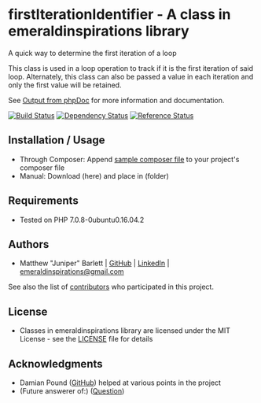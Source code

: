 firstIterationIdentifier - A class in emeraldinspirations library
========================================

A quick way to determine the first iteration of a loop

This class is used in a loop operation to track if it is the first iteration 
of said loop.  Alternately, this class can also be passed a value in each
iteration and only the first value will be retained.

See [Output from phpDoc](https://github.com/emeraldinspirations/lib-firstIterationIdentifier/blob/master/phpDoc/index.html) for more information and documentation.

[![Build Status](https://travis-ci.org/composer/composer.svg?branch=master)](https://travis-ci.org/composer/composer)
[![Dependency Status](https://www.versioneye.com/php/composer:composer/dev-master/badge.svg)](https://www.versioneye.com/php/composer:composer/dev-master)
[![Reference Status](https://www.versioneye.com/php/composer:composer/reference_badge.svg?style=flat)](https://www.versioneye.com/php/composer:composer/references)

Installation / Usage
--------------------

- Through Composer: Append [sample composer file]() to your project's composer file
- Manual: Download (here) and place in (folder)

Requirements
------------

- Tested on PHP 7.0.8-0ubuntu0.16.04.2

Authors
-------

- Matthew "Juniper" Barlett  | [GitHub](https://github.com/emeraldinspirations)  | [LinkedIn](https://www.linkedin.com/in/emeraldinspirations) | <emeraldinspirations@gmail.com>

See also the list of [contributors](https://github.com/emeraldinspirations/lib-firstIterationIdentifier/contributors) who participated in this project.

License
-------

- Classes in emeraldinspirations library are licensed under the MIT License - see the [LICENSE](LICENSE) file for details

Acknowledgments
---------------

- Damian Pound ([GitHub](https://github.com/chinotohttps://github.com/chinoto)) helped at various points in the project
- (Future answerer of:) ([Question](http://stackoverflow.com/questions/39178456/is-there-a-way-to-tell-composer-to-use-only-the-contents-of-one-folder-in-a-git))